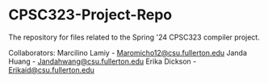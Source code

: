 # CPSC323-Project-Repo
The repository for files related to the Spring '24 CPSC323 compiler project.

Collaborators: 
Marcilino Lamiy - Maromicho12@csu.fullerton.edu
Janda Huang - Jandahwang@csu.fullerton.edu
Erika Dickson - Erikaid@csu.fullerton.edu
